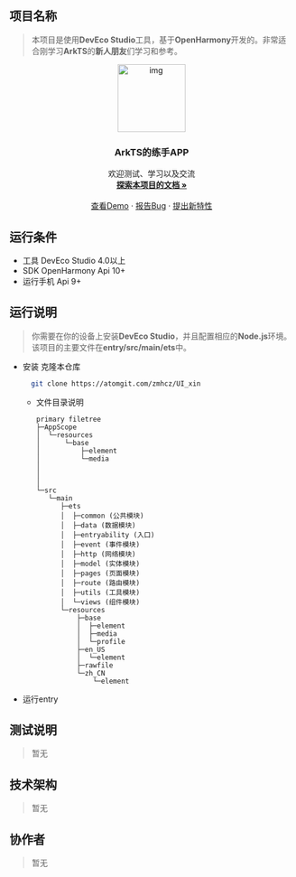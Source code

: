 ## 项目名称
> 本项目是使用**DevEco Studio**工具，基于**OpenHarmony**开发的。非常适合刚学习**ArkTS**的**新人朋友**们学习和参考。

<p align="center">
  <a href="https://atomgit.com/zmhcz/UI_xin">
    <img src="AppScope/resources/base/media/icon.png" alt="img" width="120" height="120">
  </a>

<h3 align="center">ArkTS的练手APP</h3>
  <p align="center">
    欢迎测试、学习以及交流
    <br />
    <a href="https://atomgit.com/zmhcz/UI_xin"><strong>探索本项目的文档 »</strong></a>
    <br />
    <br />
    <a href="https://atomgit.com/zmhcz/UI_xin">查看Demo</a>
    ·
    <a href="https://atomgit.com/zmhcz/UI_xin/issues">报告Bug</a>
    ·
    <a href="https://atomgit.com/zmhcz/UI_xin/issues">提出新特性</a>
  </p>

</p>


## 运行条件

* 工具 DevEco Studio  4.0以上
* SDK OpenHarmony Api 10+
* 运行手机 Api 9+



## 运行说明
> 你需要在你的设备上安装**DevEco Studio**，并且配置相应的**Node.js**环境。该项目的主要文件在**entry/src/main/ets**中。
* 安装
  克隆本仓库

  ```sh
    git clone https://atomgit.com/zmhcz/UI_xin
  ```
  * 文件目录说明

    ```
    primary filetree 
    ├─AppScope
    │  └─resources
    │      └─base
    │          ├─element
    │          └─media
    │
    │
    │
    └─src
       └─main
          ├─ets
          │  ├─common (公共模块)
          │  ├─data (数据模块)
          │  ├─entryability (入口)
          │  ├─event (事件模块)
          │  ├─http (网络模块)
          │  ├─model (实体模块)
          │  ├─pages (页面模块)
          │  ├─route (路由模块)
          │  ├─utils (工具模块)
          │  └─views (组件模块)
          └─resources
              ├─base
              │  ├─element
              │  ├─media
              │  └─profile
              ├─en_US
              │  └─element
              ├─rawfile
              └─zh_CN
                  └─element
  
    ```
*  运行entry  



## 测试说明
> 暂无 



## 技术架构
> 暂无  


## 协作者
> 暂无